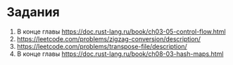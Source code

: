 # Задания
1. В конце главы https://doc.rust-lang.ru/book/ch03-05-control-flow.html
2. https://leetcode.com/problems/zigzag-conversion/description/
3. https://leetcode.com/problems/transpose-file/description/
4. В конце главы https://doc.rust-lang.ru/book/ch08-03-hash-maps.html
